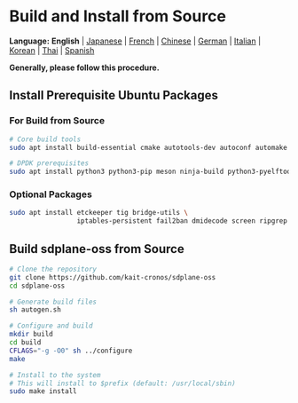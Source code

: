 # Build and Install from Source

**Language:** **English** | [Japanese](../ja/build-install-source.md) | [French](../fr/build-install-source.md) | [Chinese](../zh/build-install-source.md) | [German](../de/build-install-source.md) | [Italian](../it/build-install-source.md) | [Korean](../ko/build-install-source.md) | [Thai](../th/build-install-source.md) | [Spanish](../es/build-install-source.md)

**Generally, please follow this procedure.**

## Install Prerequisite Ubuntu Packages

### For Build from Source
```bash
# Core build tools
sudo apt install build-essential cmake autotools-dev autoconf automake libtool pkg-config

# DPDK prerequisites
sudo apt install python3 python3-pip meson ninja-build python3-pyelftools libnuma-dev pkgconf
```

### Optional Packages
```bash
sudo apt install etckeeper tig bridge-utils \
                 iptables-persistent fail2ban dmidecode screen ripgrep
```

## Build sdplane-oss from Source

```bash
# Clone the repository
git clone https://github.com/kait-cronos/sdplane-oss
cd sdplane-oss

# Generate build files
sh autogen.sh

# Configure and build
mkdir build
cd build
CFLAGS="-g -O0" sh ../configure
make

# Install to the system
# This will install to $prefix (default: /usr/local/sbin)
sudo make install
```